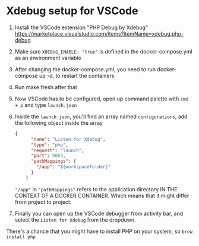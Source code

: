 # Xdebug setup for VSCode

1. Install the VSCode extension "PHP Debug by Xdebug" https://marketplace.visualstudio.com/items?itemName=xdebug.php-debug

2. Make sure `XDEBUG_ENABLE: "true"` is defined in the docker-compose.yml as an environment variable

3. After changing the docker-compose.yml, you need to run docker-compose up -d, to restart the containers 

4. Run make fresh after that

5. Now VSCode has to be configured, open up command palette with `cmd + p` and type `launch.json`

6. Inside the `launch.json`, you'll find an array named `configurations`, add the following object inside the array

    ``` json
    {
          "name": "Listen for Xdebug",
          "type": "php",
          "request": "launch",
          "port": 9003,
          "pathMappings": {
            "/app": "${workspaceFolder}"
          }
        }
    ```
    
    `"/app"` in `"pathMappings"` refers to the application directory IN THE CONTEXT OF A DOCKER CONTAINER. Which means that it might differ from project to project.

7. Finally you can open up the VSCode debugger from activity bar, and select the `Listen for Xdebug` from the dropdown.

There's a chance that you might have to install PHP on your system, so `brew install php`
